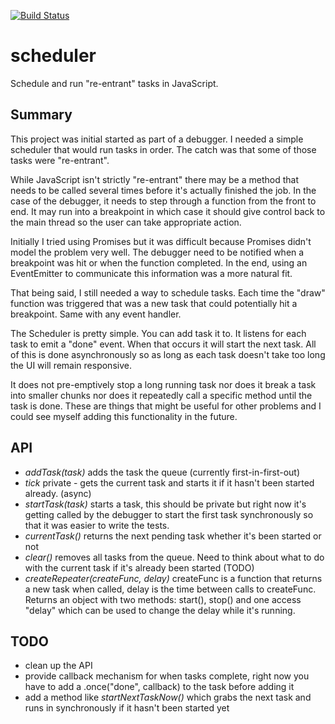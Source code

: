[![Build Status](https://travis-ci.org/kevinb7/scheduler.svg)](https://travis-ci.org/kevinb7/scheduler)

# scheduler #

Schedule and run "re-entrant" tasks in JavaScript.

## Summary ##

This project was initial started as part of a debugger.  I needed a simple
scheduler that would run tasks in order.  The catch was that some of those tasks
were "re-entrant".

While JavaScript isn't strictly "re-entrant" there may be a method that needs to
be called several times before it's actually finished the job.  In the case of
the debugger, it needs to step through a function from the front to end.  It may
run into a breakpoint in which case it should give control back to the main
thread so the user can take appropriate action.

Initially I tried using Promises but it was difficult because Promises didn't
model the problem very well.  The debugger need to be notified when a breakpoint
was hit or when the function completed.  In the end, using an EventEmitter to
communicate this information was a more natural fit.

That being said, I still needed a way to schedule tasks.  Each time the "draw"
function was triggered that was a new task that could potentially hit a breakpoint.
Same with any event handler.

The Scheduler is pretty simple.  You can add task it to.  It listens for each
task to emit a "done" event.  When that occurs it will start the next task.  All
of this is done asynchronously so as long as each task doesn't take too long the
UI will remain responsive.

It does not pre-emptively stop a long running task nor does it break a task into
smaller chunks nor does it repeatedly call a specific method until the task is
done.  These are things that might be useful for other problems and I could see
myself adding this functionality in the future.

## API ##

- *addTask(task)* adds the task the queue (currently first-in-first-out)
- *tick* private - gets the current task and starts it if it hasn't been started
  already.  (async)
- *startTask(task)* starts a task, this should be private but right now it's
  getting called by the debugger to start the first task synchronously so that
  it was easier to write the tests.
- *currentTask()* returns the next pending task whether it's been started or not
- *clear()* removes all tasks from the queue.  Need to think about what to do
  with the current task if it's already been started (TODO)
- *createRepeater(createFunc, delay)* createFunc is a function that returns a
  new task when called, delay is the time between calls to createFunc.  Returns
  an object with two methods: start(), stop() and one access "delay" which can
  be used to change the delay while it's running.

## TODO ##

- clean up the API
- provide callback mechanism for when tasks complete, right now you have to add
  a .once("done", callback) to the task before adding it
- add a method like *startNextTaskNow()* which grabs the next task and runs in
  synchronously if it hasn't been started yet


